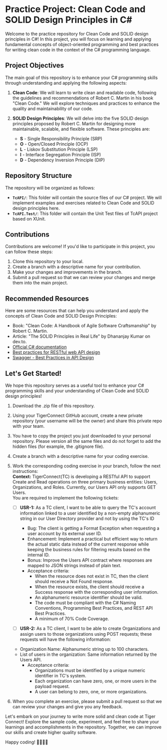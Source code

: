 # Practice Project: Clean Code and SOLID Design Principles in C#

Welcome to the practice repository for Clean Code and SOLID design principles in C#! In this project, you will focus on learning and applying fundamental concepts of object-oriented programming and best practices for writing clean code in the context of the C# programming language.

## Project Objectives

The main goal of this repository is to enhance your C# programming skills through understanding and applying the following aspects:

1. **Clean Code**: We will learn to write clean and readable code, following the guidelines and recommendations of Robert C. Martin in his book "Clean Code." We will explore techniques and practices to enhance the quality and maintainability of our code.

2. **SOLID Design Principles**: We will delve into the five SOLID design principles proposed by Robert C. Martin for designing more maintainable, scalable, and flexible software. These principles are:
   - **S** - Single Responsibility Principle (SRP)
   - **O** - Open/Closed Principle (OCP)
   - **L** - Liskov Substitution Principle (LSP)
   - **I** - Interface Segregation Principle (ISP)
   - **D** - Dependency Inversion Principle (DIP)

## Repository Structure

The repository will be organized as follows:

- **`TcAPI/`**: This folder will contain the source files of our C# project. We will implement examples and exercises related to Clean Code and SOLID design principles here.
- **`TcAPI.Test/`**: This folder will contain the Unit Test files of TcAPI project based on XUnit.

## Contributions

Contributions are welcome! If you'd like to participate in this project, you can follow these steps:

1. Clone this repository to your local.
2. Create a branch with a descriptive name for your contribution.
3. Make your changes and improvements in the branch.
4. Submit a pull request so that we can review your changes and merge them into the main project.

## Recommended Resources

Here are some resources that can help you understand and apply the concepts of Clean Code and SOLID Design Principles:

- Book: "Clean Code: A Handbook of Agile Software Craftsmanship" by Robert C. Martin.
- Article: "The SOLID Principles in Real Life" by Dhananjay Kumar on dev.to.
- [Official C# documentation](https://docs.microsoft.com/en-us/dotnet/csharp/)
- [Best practices for RESTful web API design](https://learn.microsoft.com/en-us/azure/architecture/best-practices/api-design)
- [Swagger - Best Practices in API Design](https://swagger.io/resources/articles/best-practices-in-api-design/)

## Let's Get Started!

We hope this repository serves as a useful tool to enhance your C# programming skills and your understanding of Clean Code and SOLID design principles!

1. Download the .zip file of this repository.
2. Using your TigerConnect GitHub account, create a new private repository (your username will be the owner) and share this private repo with your team.
3. You have to copy the project you just downloaded to your personal repository. Please version all the same files and do not forget to add the hidden files (for example, the .gitignore file).
4. Create a branch with a descriptive name for your coding exercise.
5. Work the corresponding coding exercise in your branch, follow the next instructions:\
   **Context:** TigerConnect(TC) is developing a RESTful API to support Create and Read operations on three primary business entities: Users, Organizations, and Roles. Currently, our Users API only supports GET Users.\
   You are required to implement the following tickets:
   
   - [ ] **USR-1:** As a TC client, I want to be able to query the TC's account information linked to a user identified by a non-empty alphanumeric string in our User Directory provider and not by using the TC's ID
      - Bug: The client is getting a Format Exception when requesting a user account by its external user ID.
      - Enhancement: Implement a practical but efficient way to return the actual static data instead of the current response while keeping the business rules for filtering results based on the internal ID.
      - Bonus: Improve the Users API contract where responses are mapped to JSON strings instead of plain text.
      - Acceptance criteria:
         - When the resource does not exist in TC, then the client should receive a Not Found response.
         - When the resource exists, the client should receive a Success response with the corresponding user information.
         - An alphanumeric resource identifier should be valid.
         - The code must be compliant with the C# Naming Conventions, Programming Best Practices, and REST API Best Practices.
         - A minimum of 70% Code Coverage.
       
   - [ ] **USR-2:** As a TC client, I want to be able to create Organizations and assign users to those organizations using POST requests; these requests will have the following information:
   - Organization Name: Alphanumeric string up to 100 characters.
   - List of users in the organization: Same information returned by the Users API.
      - Acceptance criteria:
         - Organizations must be identified by a unique numeric identifier in TC's system.
         - Each organization can have zero, one, or more users in the payload request.
         - A user can belong to zero, one, or more organizations.
   
7. When you complete an exercise, please submit a pull request so that we can review your changes and give you any feedback.

Let's embark on your journey to write more solid and clean code at Tiger Connect! Explore the sample code, experiment, and feel free to share your learnings and accomplishments in the repository. Together, we can improve our skills and create higher quality software.

Happy coding! 👨‍💻👩‍💻
